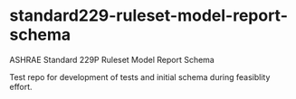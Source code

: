 # standard229-ruleset-model-report-schema
ASHRAE Standard 229P Ruleset Model Report Schema

Test repo for development of tests and initial schema during feasiblity effort.
